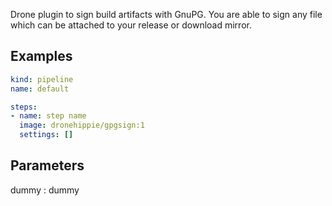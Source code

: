 Drone plugin to sign build artifacts with GnuPG. You are able to sign any file
which can be attached to your release or download mirror.

## Examples

```yaml
kind: pipeline
name: default

steps:
- name: step name
  image: dronehippie/gpgsign:1
  settings: []
```

## Parameters

dummy
: dummy
